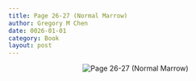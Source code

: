 ```yaml
---
title: Page 26-27 (Normal Marrow)
author: Gregory M Chen
date: 0026-01-01
category: Book
layout: post
---
```


<p style="text-align:center;"><img src="{{site.baseurl}}/assets/Graphics_v3.2/Page26-27_Normal-Marrow.png" alt="Page 26-27 (Normal Marrow)" style="max-height: calc(100vh - 50px);"/></p>
